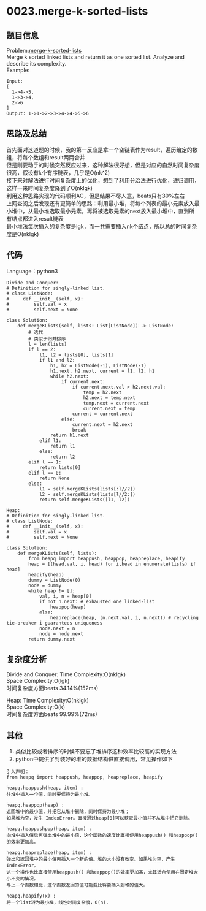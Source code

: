 # 0023.merge-k-sorted-lists  

## 题目信息  
Problem:[merge-k-sorted-lists](https://leetcode.com/problems/merge-k-sorted-lists/)  
Merge k sorted linked lists and return it as one sorted list. Analyze and describe its complexity.  
Example:  
```
Input:
[
  1->4->5,
  1->3->4,
  2->6
]
Output: 1->1->2->3->4->4->5->6 
```

## 思路及总结
首先面对这道题的时候，我的第一反应是拿一个空链表作为result，遍历给定的数组，将每个数组和result两两合并  
但是刚要动手的时候突然反应过来，这种解法很好想，但是对应的自然时间复杂度很高，假设有k个有序链表，几乎是O(nk^2)  
接下来对解法进行时间复杂度上的优化，想到了利用分治法进行优化，递归调用，这样一来时间复杂度降到了O(nklgk)  
利用这种思路实现的代码顺利AC，但是结果不尽人意，beats只有30%左右  
上网查阅之后发现还有更简单的思路：利用最小堆，将每个列表的最小元素放入最小堆中，从最小堆选取最小元素，再将被选取元素的next放入最小堆中，直到所有结点都进入result链表    
最小堆法每次插入的复杂度是lgk，而一共需要插入nk个结点，所以总的时间复杂度是O(nklgk)  

## 代码
Language：python3  
```
Divide and Conquer:
# Definition for singly-linked list.
# class ListNode:
#     def __init__(self, x):
#         self.val = x
#         self.next = None

class Solution:
    def mergeKLists(self, lists: List[ListNode]) -> ListNode:
        # 迭代
        # 类似于归并排序
        l = len(lists)
        if l == 2:
            l1, l2 = lists[0], lists[1]
            if l1 and l2:
                h1, h2 = ListNode(-1), ListNode(-1)
                h1.next, h2.next, current = l1, l2, h1
                while h2.next:
                    if current.next:
                        if current.next.val > h2.next.val:
                            temp = h2.next
                            h2.next = temp.next
                            temp.next = current.next
                            current.next = temp
                        current = current.next
                    else:
                        current.next = h2.next
                        break
                return h1.next
            elif l1:
                return l1
            else:
                return l2
        elif l == 1:
            return lists[0]
        elif l == 0:
            return None
        else:
            l1 = self.mergeKLists(lists[:l//2])
            l2 = self.mergeKLists(lists[l//2:])
            return self.mergeKLists([l1, l2])
```
```
Heap:
# Definition for singly-linked list.
# class ListNode:
#     def __init__(self, x):
#         self.val = x
#         self.next = None

class Solution:
    def mergeKLists(self, lists):
        from heapq import heappush, heappop, heapreplace, heapify
        heap = [(head.val, i, head) for i,head in enumerate(lists) if head]
        heapify(heap)
        dummy = ListNode(0)
        node = dummy
        while heap != []:
            val, i, n = heap[0]
            if not n.next: # exhausted one linked-list
                heappop(heap)
            else:
                heapreplace(heap, (n.next.val, i, n.next)) # recycling tie-breaker i guarantees uniqueness
            node.next = n    
            node = node.next
        return dummy.next
```
## 复杂度分析  
Divide and Conquer:
Time Complexity:O(nklgk)  
Space Complexity:O(lgk)  
时间复杂度方面beats 34.14%(152ms)  

Heap:
Time Complexity:O(nklgk)  
Space Complexity:O(k)  
时间复杂度方面beats 99.99%(72ms)  

## 其他  
1. 类似比较或者排序的时候不要忘了堆排序这种效率比较高的实现方法  
2. python中提供了封装好的堆的数据结构供直接调用，常见操作如下  
```
引入声明：
from heapq import heappush, heappop, heapreplace, heapify

heapq.heappush(heap, item) : 
往堆中插入一个值，同时要保持为最小堆。

heapq.heappop(heap) : 
返回堆中的最小值，并把它从堆中删除，同时保持为最小堆；
如果堆为空，发生 IndexError。直接通过heap[0]可以获取最小值并不从堆中把它删除。

heapq.heappushpop(heap, item) : 
向堆中插入值后再弹出堆中的最小值，这个函数的速度比直接使用heappush() 和heappop()的效率更加高。

heapq.heapreplace(heap, item) : 
弹出和返回堆中的最小值再插入一个新的值。堆的大小没有改变。如果堆为空，产生 IndexError。
这一个操作也比直接使用heappush() 和heappop()的效率更加高，尤其适合使用在固定堆大小不变的情况。
与上一个函数相比，这个函数返回的值可能要比将要插入到堆的值大。

heapq.heapify(x) : 
将一个list转为最小堆，线性时间复杂度，O(n).
```
